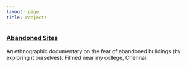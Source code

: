 ```yaml
---
layout: page
title: Projects
---
```


### [Abandoned Sites](https://youtu.be/0G0Mygg5sm0)
An ethnographic documentary on the fear of abandoned buildings (by exploring it ourselves). Filmed near my college, Chennai.


